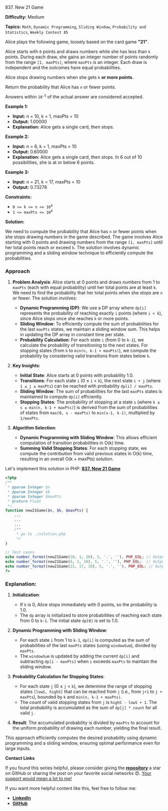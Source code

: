 837\. New 21 Game

**Difficulty:** Medium

**Topics:** `Math`, `Dynamic Programming`, `Sliding Window`, `Probability and Statistics`, `Weekly Contest 85`

Alice plays the following game, loosely based on the card game **"21"**.

Alice starts with `0` points and draws numbers while she has less than `k` points. During each draw, she gains an integer number of points randomly from the range `[1, maxPts]`, where `maxPts` is an integer. Each draw is independent and the outcomes have equal probabilities.

Alice stops drawing numbers when she gets `k` **or more points**.

Return the probability that Alice has `n` or fewer points.

Answers within <code>10<sup>-5</sup></code> of the actual answer are considered accepted.

**Example 1:**

- **Input:** n = 10, k = 1, maxPts = 10
- **Output:** 1.00000
- **Explanation:** Alice gets a single card, then stops.

**Example 2:**

- **Input:** n = 6, k = 1, maxPts = 10
- **Output:** 0.60000
- **Explanation:** Alice gets a single card, then stops. In 6 out of 10 possibilities, she is at or below 6 points.

**Example 3:**

- **Input:** n = 21, k = 17, maxPts = 10
- **Output:** 0.73278

**Constraints:**

- <code>0 <= k <= n <= 10<sup>4</sup></code>
- <code>1 <= maxPts <= 10<sup>4</sup></code>







**Solution:**

We need to compute the probability that Alice has `n` or fewer points when she stops drawing numbers in the game described. The game involves Alice starting with 0 points and drawing numbers from the range `[1, maxPts]` until her total points reach or exceed `k`. The solution involves dynamic programming and a sliding window technique to efficiently compute the probabilities.

### Approach
1. **Problem Analysis**: Alice starts at 0 points and draws numbers from 1 to `maxPts` (each with equal probability) until her total points are at least `k`. We need to find the probability that her total points when she stops are `n` or fewer. The solution involves:
    - **Dynamic Programming (DP)**: We use a DP array where `dp[i]` represents the probability of reaching exactly `i` points (where `i < k`), since Alice stops once she reaches `k` or more points.
    - **Sliding Window**: To efficiently compute the sum of probabilities for the last `maxPts` states, we maintain a sliding window sum. This helps in updating the DP array in constant time per state.
    - **Probability Calculation**: For each state `i` (from 0 to `k-1`), we calculate the probability of transitioning to the next states. For stopping states (from `k` to `min(n, k-1 + maxPts)`), we compute the probability by considering valid transitions from states below `k`.

2. **Key Insights**:
    - **Initial State**: Alice starts at 0 points with probability 1.0.
    - **Transitions**: For each state `i` (0 ≤ `i` < `k`), the next state `i + j` (where `1 ≤ j ≤ maxPts`) can be reached with probability `dp[i] / maxPts`.
    - **Sliding Window**: The sum of probabilities for the last `maxPts` states is maintained to compute `dp[i]` efficiently.
    - **Stopping States**: The probability of stopping at a state `s` (where `k ≤ s ≤ min(n, k-1 + maxPts)`) is derived from the sum of probabilities of states from `max(0, s - maxPts)` to `min(s-1, k-1)`, multiplied by `1/maxPts`.

3. **Algorithm Selection**:
    - **Dynamic Programming with Sliding Window**: This allows efficient computation of transition probabilities in O(k) time.
    - **Summing Valid Stopping States**: For each stopping state, we compute the contribution from valid previous states in O(k) time, resulting in an overall O(k + maxPts) solution.

Let's implement this solution in PHP: **[837. New 21 Game](https://github.com/mah-shamim/leet-code-in-php/tree/main/algorithms/000837-new-21-game/solution.php)**

```php
<?php
/**
 * @param Integer $n
 * @param Integer $k
 * @param Integer $maxPts
 * @return Float
 */
function new21Game($n, $k, $maxPts) {
    ...
    ...
    ...
    /**
     * go to ./solution.php
     */
}

// Test cases
echo number_format(new21Game(10, 1, 10), 5, '.', ''), PHP_EOL; // Output: 1.00000
echo number_format(new21Game(6, 1, 10), 5, '.', ''), PHP_EOL;  // Output: 0.60000
echo number_format(new21Game(21, 17, 10), 5, '.', ''), PHP_EOL; // Output: 0.73278
?>
```

### Explanation:

1. **Initialization**:
    - If `k` is 0, Alice stops immediately with 0 points, so the probability is 1.0.
    - The `dp` array is initialized to store probabilities of reaching each state from 0 to `k-1`. The initial state `dp[0]` is set to 1.0.

2. **Dynamic Programming with Sliding Window**:
    - For each state `i` from 1 to `k-1`, `dp[i]` is computed as the sum of probabilities of the last `maxPts` states (using `windowSum`), divided by `maxPts`.
    - The `windowSum` is updated by adding the current `dp[i]` and subtracting `dp[i - maxPts]` when `i` exceeds `maxPts` to maintain the sliding window.

3. **Probability Calculation for Stopping States**:
    - For each state `j` (0 ≤ `j` < `k`), we determine the range of stopping states `[lowS, highS]` that can be reached from `j` (i.e., from `j+1` to `j + maxPts`), bounded by `k` and `min(n, k-1 + maxPts)`.
    - The count of valid stopping states from `j` is `highS - lowS + 1`. The total probability is accumulated as the sum of `dp[j] * count` for all valid `j`.

4. **Result**: The accumulated probability is divided by `maxPts` to account for the uniform probability of drawing each number, yielding the final result.

This approach efficiently computes the desired probability using dynamic programming and a sliding window, ensuring optimal performance even for large inputs.

**Contact Links**

If you found this series helpful, please consider giving the **[repository](https://github.com/mah-shamim/leet-code-in-php)** a star on GitHub or sharing the post on your favorite social networks 😍. [Your support would mean a lot to me!](https://isolatedcompliments.com/v09uayg6h?key=a647d02f1aafcddaf10536d7cd00bd7c)

If you want more helpful content like this, feel free to follow me:

- **[LinkedIn](https://www.linkedin.com/in/arifulhaque/)**
- **[GitHub](https://github.com/mah-shamim)**